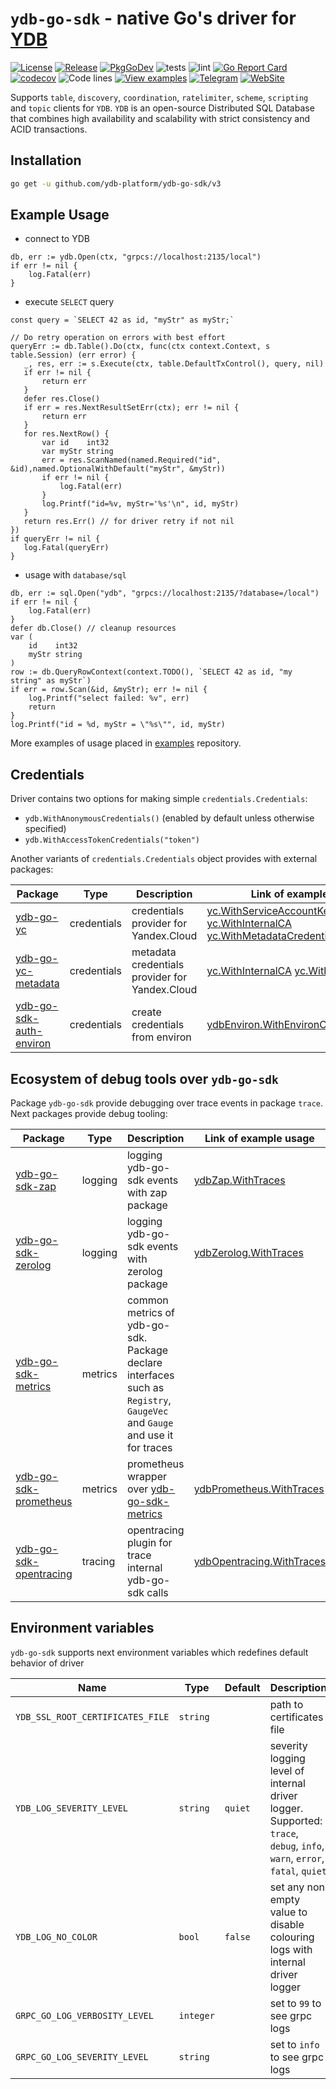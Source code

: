 # `ydb-go-sdk` - native Go's driver for [YDB](https://github.com/ydb-platform/ydb)

[![License](https://img.shields.io/badge/License-Apache%202.0-blue.svg)](https://github.com/ydb-platform/ydb/blob/main/LICENSE)
[![Release](https://img.shields.io/github/v/release/ydb-platform/ydb-go-sdk.svg?style=flat-square)](https://github.com/ydb-platform/ydb-go-sdk/releases)
[![PkgGoDev](https://pkg.go.dev/badge/github.com/ydb-platform/ydb-go-sdk/v3)](https://pkg.go.dev/github.com/ydb-platform/ydb-go-sdk/v3)
![tests](https://github.com/ydb-platform/ydb-go-sdk/workflows/tests/badge.svg?branch=master)
![lint](https://github.com/ydb-platform/ydb-go-sdk/workflows/lint/badge.svg?branch=master)
[![Go Report Card](https://goreportcard.com/badge/github.com/ydb-platform/ydb-go-sdk/v3)](https://goreportcard.com/report/github.com/ydb-platform/ydb-go-sdk/v3)
[![codecov](https://codecov.io/gh/ydb-platform/ydb-go-sdk/branch/master/graph/badge.svg?precision=2)](https://app.codecov.io/gh/ydb-platform/ydb-go-sdk)
![Code lines](https://sloc.xyz/github/ydb-platform/ydb-go-sdk/?category=code)
[![View examples](https://img.shields.io/badge/learn-examples-brightgreen.svg)](https://github.com/ydb-platform/ydb-go-examples)
[![Telegram](https://img.shields.io/badge/chat-on%20Telegram-2ba2d9.svg)](https://t.me/YDBPlatform)
[![WebSite](https://img.shields.io/badge/website-ydb.tech-blue.svg)](https://ydb.tech)

Supports `table`, `discovery`, `coordination`, `ratelimiter`, `scheme`, `scripting` and `topic` clients for `YDB`.
`YDB` is an open-source Distributed SQL Database that combines high availability and scalability with strict consistency and ACID transactions.

## Installation

```sh
go get -u github.com/ydb-platform/ydb-go-sdk/v3
```

## Example Usage <a name="example"></a>

* connect to YDB
```golang
db, err := ydb.Open(ctx, "grpcs://localhost:2135/local")
if err != nil {
    log.Fatal(err)
}
```
* execute `SELECT` query
 ```golang
const query = `SELECT 42 as id, "myStr" as myStr;`

// Do retry operation on errors with best effort
queryErr := db.Table().Do(ctx, func(ctx context.Context, s table.Session) (err error) {
    _, res, err := s.Execute(ctx, table.DefaultTxControl(), query, nil)
    if err != nil {
        return err
    }
    defer res.Close()
    if err = res.NextResultSetErr(ctx); err != nil {
        return err
    }
    for res.NextRow() {
        var id    int32
        var myStr string
        err = res.ScanNamed(named.Required("id", &id),named.OptionalWithDefault("myStr", &myStr))
        if err != nil {
            log.Fatal(err)
        }
        log.Printf("id=%v, myStr='%s'\n", id, myStr)
    }
    return res.Err() // for driver retry if not nil
})
if queryErr != nil {
    log.Fatal(queryErr)
}
```
* usage with `database/sql`
```golang
db, err := sql.Open("ydb", "grpcs://localhost:2135/?database=/local")
if err != nil {
    log.Fatal(err)
}
defer db.Close() // cleanup resources
var (
    id    int32
    myStr string
)
row := db.QueryRowContext(context.TODO(), `SELECT 42 as id, "my string" as myStr`)
if err = row.Scan(&id, &myStr); err != nil {
    log.Printf("select failed: %v", err)
    return
}
log.Printf("id = %d, myStr = \"%s\"", id, myStr)
```


More examples of usage placed in [examples](https://github.com/ydb-platform/ydb-go-examples) repository.

## Credentials <a name="credentials"></a>

Driver contains two options for making simple `credentials.Credentials`:
- `ydb.WithAnonymousCredentials()` (enabled by default unless otherwise specified)
- `ydb.WithAccessTokenCredentials("token")`

Another variants of `credentials.Credentials` object provides with external packages:

| Package                                                                            | Type        | Description                                    | Link of example usage                                                                                                                                                                                                                                                                                                                                              |
|------------------------------------------------------------------------------------|-------------|------------------------------------------------|--------------------------------------------------------------------------------------------------------------------------------------------------------------------------------------------------------------------------------------------------------------------------------------------------------------------------------------------------------------------|
| [ydb-go-yc](https://github.com/ydb-platform/ydb-go-yc)                             | credentials | credentials provider for Yandex.Cloud          | [yc.WithServiceAccountKeyFileCredentials](https://github.com/ydb-platform/ydb-go-yc/blob/master/internal/cmd/connect/main.go#L22) [yc.WithInternalCA](https://github.com/ydb-platform/ydb-go-yc/blob/master/internal/cmd/connect/main.go#L22) [yc.WithMetadataCredentials](https://github.com/ydb-platform/ydb-go-yc/blob/master/internal/cmd/connect/main.go#L24) |
| [ydb-go-yc-metadata](https://github.com/ydb-platform/ydb-go-yc-metadata)           | credentials | metadata credentials provider for Yandex.Cloud | [yc.WithInternalCA](https://github.com/ydb-platform/ydb-go-yc-metadata/blob/master/options.go#L23) [yc.WithCredentials](https://github.com/ydb-platform/ydb-go-yc-metadata/blob/master/options.go#L17)                                                                                                                                                             |
| [ydb-go-sdk-auth-environ](https://github.com/ydb-platform/ydb-go-sdk-auth-environ) | credentials | create credentials from environ                | [ydbEnviron.WithEnvironCredentials](https://github.com/ydb-platform/ydb-go-sdk-auth-environ/blob/master/env.go#L11)                                                                                                                                                                                                                                                |

## Ecosystem of debug tools over `ydb-go-sdk` <a name="debug"></a>

Package `ydb-go-sdk` provide debugging over trace events in package `trace`.
Next packages provide debug tooling:

| Package                                                                          | Type    | Description                                                                                                               | Link of example usage                                                                                                          |
|----------------------------------------------------------------------------------|---------|---------------------------------------------------------------------------------------------------------------------------|--------------------------------------------------------------------------------------------------------------------------------|
| [ydb-go-sdk-zap](https://github.com/ydb-platform/ydb-go-sdk-zap)                 | logging | logging ydb-go-sdk events with zap package                                                                                | [ydbZap.WithTraces](https://github.com/ydb-platform/ydb-go-sdk-zap/blob/master/internal/cmd/bench/main.go#L64)                 |
| [ydb-go-sdk-zerolog](https://github.com/ydb-platform/ydb-go-sdk-zap)             | logging | logging ydb-go-sdk events with zerolog package                                                                            | [ydbZerolog.WithTraces](https://github.com/ydb-platform/ydb-go-sdk-zerolog/blob/master/internal/cmd/bench/main.go#L47)         |
| [ydb-go-sdk-metrics](https://github.com/ydb-platform/ydb-go-sdk-metrics)         | metrics | common metrics of ydb-go-sdk. Package declare interfaces such as `Registry`, `GaugeVec` and `Gauge` and use it for traces |                                                                                                                                |
| [ydb-go-sdk-prometheus](https://github.com/ydb-platform/ydb-go-sdk-prometheus)   | metrics | prometheus wrapper over [ydb-go-sdk-metrics](https://github.com/ydb-platform/ydb-go-sdk-metrics)                          | [ydbPrometheus.WithTraces](https://github.com/ydb-platform/ydb-go-sdk-prometheus/blob/master/internal/cmd/bench/main.go#L56)   |
| [ydb-go-sdk-opentracing](https://github.com/ydb-platform/ydb-go-sdk-opentracing) | tracing | opentracing plugin for trace internal ydb-go-sdk calls                                                                    | [ydbOpentracing.WithTraces](https://github.com/ydb-platform/ydb-go-sdk-opentracing/blob/master/internal/cmd/bench/main.go#L86) |

## Environment variables <a name="environ"></a>

`ydb-go-sdk` supports next environment variables  which redefines default behavior of driver

| Name                             | Type      | Default | Description                                                                                                              |
|----------------------------------|-----------|---------|--------------------------------------------------------------------------------------------------------------------------|
| `YDB_SSL_ROOT_CERTIFICATES_FILE` | `string`  |         | path to certificates file                                                                                                |
| `YDB_LOG_SEVERITY_LEVEL`         | `string`  | `quiet` | severity logging level of internal driver logger. Supported: `trace`, `debug`, `info`, `warn`, `error`, `fatal`, `quiet` |
| `YDB_LOG_NO_COLOR`               | `bool`    | `false` | set any non empty value to disable colouring logs with internal driver logger                                            |
| `GRPC_GO_LOG_VERBOSITY_LEVEL`    | `integer` |         | set to `99` to see grpc logs                                                                                             |
| `GRPC_GO_LOG_SEVERITY_LEVEL`     | `string`  |         | set to `info` to see grpc logs                                                                                           |
